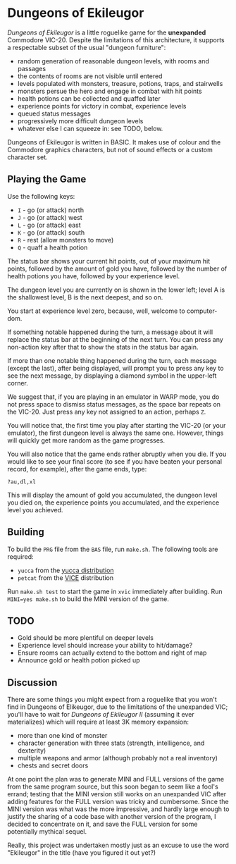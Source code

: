 Dungeons of Ekileugor
=====================

_Dungeons of Ekileugor_ is a little roguelike game for the **unexpanded**
Commodore VIC-20.  Despite the limitations of this architecture, it supports
a respectable subset of the usual "dungeon furniture":

*   random generation of reasonable dungeon levels, with rooms and passages
*   the contents of rooms are not visible until entered
*   levels populated with monsters, treasure, potions, traps, and stairwells
*   monsters persue the hero and engage in combat with hit points
*   health potions can be collected and quaffed later
*   experience points for victory in combat, experience levels
*   queued status messages
*   progressively more difficult dungeon levels
*   whatever else I can squeeze in: see TODO, below.

Dungeons of Ekileugor is written in BASIC.  It makes use of colour and the
Commodore graphics characters, but not of sound effects or a custom character
set.

Playing the Game
----------------

Use the following keys:

*   `I` - go (or attack) north
*   `J` - go (or attack) west
*   `L` - go (or attack) east
*   `K` - go (or attack) south
*   `R` - rest (allow monsters to move)
*   `Q` - quaff a health potion

The status bar shows your current hit points, out of your maximum hit points,
followed by the amount of gold you have, followed by the number of health
potions you have, followed by your experience level.

The dungeon level you are currently on is shown in the lower left; level A is
the shallowest level, B is the next deepest, and so on.

You start at experience level zero, because, well, welcome to computer-dom.

If something notable happened during the turn, a message about it will
replace the status bar at the beginning of the next turn.  You can press
any non-action key after that to show the stats in the status bar again.

If more than one notable thing happened during the turn, each message
(except the last), after being displayed, will prompt you to press any key
to see the next message, by displaying a diamond symbol in the upper-left
corner.

We suggest that, if you are playing in an emulator in WARP mode, you do
not press space to dismiss status messages, as the space bar repeats on
the VIC-20.  Just press any key not assigned to an action, perhaps `Z`.

You will notice that, the first time you play after starting the VIC-20
(or your emulator), the first dungeon level is always the same one.
However, things will quickly get more random as the game progresses.

You will also notice that the game ends rather abruptly when you die.  If
you would like to see your final score (to see if you have beaten your
personal record, for example), after the game ends, type:

    ?au,dl,xl

This will display the amount of gold you accumulated, the dungeon level
you died on, the experience points you accumulated, and the experience level
you achieved.

Building
--------

To build the `PRG` file from the `BAS` file, run `make.sh`.  The following
tools are required:

*   `yucca` from the [yucca distribution][]
*   `petcat` from the [VICE][] distribution

Run `make.sh test` to start the game in `xvic` immediately after building.
Run `MINI=yes make.sh` to build the MINI version of the game.

[yucca distribution]: http://catseye.tc/projects/yucca/
[VICE]: http://vice-emu.sourceforge.net/

TODO
----

*   Gold should be more plentiful on deeper levels
*   Experience level should increase your ability to hit/damage?
*   Ensure rooms can actually extend to the bottom and right of map
*   Announce gold or health potion picked up

Discussion
----------

There are some things you might expect from a roguelike that you won't find
in Dungeons of Elikeugor, due to the limitations of the unexpanded VIC;
you'll have to wait for _Dungeons of Ekileugor II_ (assuming it ever
materializes) which will require at least 3K memory expansion:

*   more than one kind of monster
*   character generation with three stats (strength, intelligence, and
    dexterity)
*   multiple weapons and armor (although probably not a real inventory)
*   chests and secret doors

At one point the plan was to generate MINI and FULL versions of the game
from the same program source, but this soon began to seem like a fool's
errand; testing that the MINI version still works on an unexpanded VIC after
adding features for the FULL version was tricky and cumbersome.  Since the
MINI version was what was the more impressive, and hardly large enough to
justify the sharing of a code base with another version of the program, I
decided to concentrate on it, and save the FULL version for some potentially
mythical sequel.

Really, this project was undertaken mostly just as an excuse to use the word
"Ekileugor" in the title (have you figured it out yet?)
